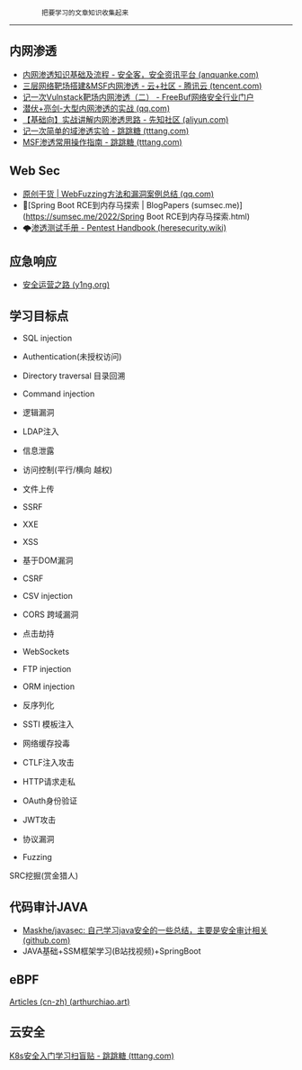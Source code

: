 ```
		把要学习的文章知识收集起来
```

---

## 内网渗透

- [内网渗透知识基础及流程 - 安全客，安全资讯平台 (anquanke.com)](https://www.anquanke.com/post/id/170471)
- [三层网络靶场搭建&MSF内网渗透 - 云+社区 - 腾讯云 (tencent.com)](https://cloud.tencent.com/developer/article/1480896)
- [记一次Vulnstack靶场内网渗透（二） - FreeBuf网络安全行业门户](https://www.freebuf.com/articles/network/244704.html)
- [潜伏+亮剑-大型内网渗透的实战 (qq.com)](https://mp.weixin.qq.com/s?__biz=Mzg5MTA3NTg2MA==&mid=2247483837&idx=1&sn=dfdcbeebc39b8c47b72e69a6b5d98020&chksm=cfd3adc6f8a424d0ab1dea447811834802385010a06ed38968cb054c4c13f47892b3d7341096&mpshare=1&scene=23&srcid=%23rd)
- [【基础向】实战讲解内网渗透思路 - 先知社区 (aliyun.com)](https://xz.aliyun.com/t/6920)
- [记一次简单的域渗透实验 - 跳跳糖 (tttang.com)](https://tttang.com/archive/1347/#toc_0x03)
- [MSF渗透常用操作指南 - 跳跳糖 (tttang.com)](https://tttang.com/archive/1432/)

## Web Sec

- [原创干货 | WebFuzzing方法和漏洞案例总结 (qq.com)](https://mp.weixin.qq.com/s?__biz=Mzg2NDU3Mzc5OA==&mid=2247485871&idx=1&sn=b3a7bcd80cf8bde19bc233381b5e30e2&source=41#wechat_redirect)
- :apple:[Spring Boot RCE到内存马探索 | BlogPapers (sumsec.me)](https://sumsec.me/2022/Spring Boot RCE到内存马探索.html)
- :cloud_with_lightning:[渗透测试手册 - Pentest Handbook (heresecurity.wiki)](https://www.heresecurity.wiki/#/README.md)

## 应急响应

- [安全运营之路 (y1ng.org)](https://wiki.y1ng.org/)



## 学习目标点 

- SQL injection 

- Authentication(未授权访问) 
- Directory traversal 目录回溯
- Command injection
- 逻辑漏洞
- LDAP注入
- 信息泄露
- 访问控制(平行/横向 越权)
- 文件上传
- SSRF
- XXE
- XSS
- 基于DOM漏洞
- CSRF
- CSV injection
- CORS 跨域漏洞
- 点击劫持
- WebSockets
- FTP injection
- ORM injection
- 反序列化
- SSTI 模板注入
- 网络缓存投毒
- CTLF注入攻击
- HTTP请求走私
- OAuth身份验证
- JWT攻击
- 协议漏洞
- Fuzzing



SRC挖掘(赏金猎人)





## 代码审计JAVA

- [Maskhe/javasec: 自己学习java安全的一些总结，主要是安全审计相关 (github.com)](https://github.com/Maskhe/javasec)
- JAVA基础+SSM框架学习(B站找视频)+SpringBoot





## eBPF

[Articles (cn-zh) (arthurchiao.art)](http://arthurchiao.art/articles-zh/)



## 云安全

[K8s安全入门学习扫盲贴 - 跳跳糖 (tttang.com)](https://tttang.com/archive/1465/)


















































